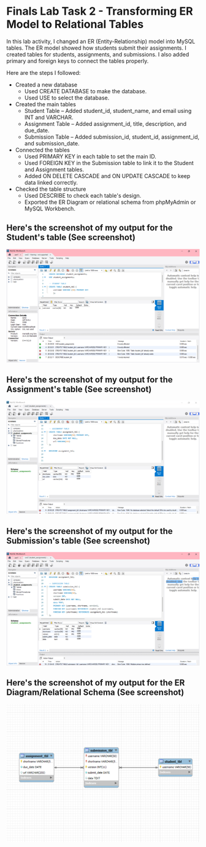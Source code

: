 # Finals Lab Task 2 - Transforming ER Model to Relational Tables
In this lab activity, I changed an ER (Entity-Relationship) model into MySQL tables. The ER model showed how students submit their assignments. I created tables for students, assignments, and submissions. I also added primary and foreign keys to connect the tables properly. 

Here are the steps I followed:
- Created a new database
  - Used CREATE DATABASE to make the database.
  - Used USE to select the database.
- Created the main tables
  - Student Table – Added student_id, student_name, and email using INT and VARCHAR.
  - Assignment Table – Added assignment_id, title, description, and due_date.
  - Submission Table – Added submission_id, student_id, assignment_id, and submission_date.
- Connected the tables
  - Used PRIMARY KEY in each table to set the main ID.
  - Used FOREIGN KEY in the Submission table to link it to the Student and Assignment tables.
  - Added ON DELETE CASCADE and ON UPDATE CASCADE to keep data linked correctly.
- Checked the table structure
  - Used DESCRIBE to check each table's design.
  - Exported the ER Diagram or relational schema from phpMyAdmin or MySQL Workbench.


## Here's the screenshot of my output for the Student's table (See screenshot)
![Sample Output](images/studenttbl.png)
## Here's the screenshot of my output for the Assignment's table (See screenshot)
![Sample Output](images/assignmenttbl.png)
## Here's the screenshot of my output for the Submission's table (See screenshot)
![Sample Output](images/submissiontbl.png)
## Here's the screenshot of my output for the ER Diagram/Relational Schema (See screenshot)
![Sample Output](images/ERDIAGRAM.PNG)
